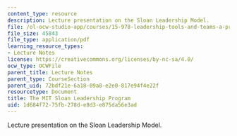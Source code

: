 ```yaml
---
content_type: resource
description: Lecture presentation on the Sloan Leadership Model.
file: /ol-ocw-studio-app/courses/15-978-leadership-tools-and-teams-a-product-development-lab-spring-2007/1d684f7275fb278de8d3e875da56e3ad_lec2.pdf
file_size: 45843
file_type: application/pdf
learning_resource_types:
- Lecture Notes
license: https://creativecommons.org/licenses/by-nc-sa/4.0/
ocw_type: OCWFile
parent_title: Lecture Notes
parent_type: CourseSection
parent_uid: 72bdf21e-6a18-09a8-e2e0-817e94f4e22f
resourcetype: Document
title: The MIT Sloan Leadership Program
uid: 1d684f72-75fb-278d-e8d3-e875da56e3ad
---
```

Lecture presentation on the Sloan Leadership Model.